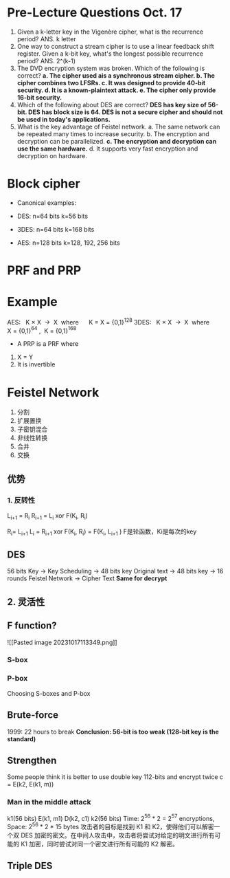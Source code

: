 # Pre-Lecture Questions Oct. 17
1. Given a k-letter key in the Vigenère cipher, what is the recurrence period? ANS. k letter
2. One way to construct a stream cipher is to use a linear feedback shift register. Given a k-bit key, what's the longest possible recurrence period? ANS. 2^(k-1)
3. The DVD encryption system was broken. Which of the following is correct? 
**a. The cipher used ais a synchronous stream cipher. 
b. The cipher combines two LFSRs. 
c. It was designed to provide 40-bit security. 
d. It is a known-plaintext attack. 
e. The cipher only provide 16-bit security.** 
4. Which of the following about DES are correct? 
**DES has key size of 56-bit. 
DES has block size is 64. 
DES is not a secure cipher and should not be used in today's applications.** 
5. What is the key advantage of Feistel network. 
a. The same network can be repeated many times to increase security. 
b. The encryption and decryption can be parallelized. 
**c. The encryption and decryption can use the same hardware.** 
d. It supports very fast encryption and decryption on hardware. 
# Block cipher

- Canonical examples:
    

- DES: n=64 bits k=56 bits
    
- 3DES: n=64 bits k=168 bits
    
- AES: n=128 bits k=128, 192, 256 bits
    

# PRF and PRP 

# Example
AES:   K × X  →  X  where      K = X = {0,1}$^{128}$
3DES:   K × X  →  X  where      X = {0,1}$^{64}$ ,  K = {0,1}$^{168}$
- A PRP is a PRF where 
1. X = Y
2. It is invertible

# Feistel Network

1. 分割
2. 扩展置换
3. 子密钥混合
4. 非线性转换
5. 合并
6. 交换
## 优势
### 1. 反转性
L<sub>i+1</sub> = R<sub>i</sub>
R<sub>i+1</sub> = L<sub>i</sub> xor F(K<sub>i</sub>, R<sub>i</sub>)

R<sub>i</sub>= L<sub>i+1</sub> 
L<sub>i</sub> = R<sub>i+1</sub> xor F(K<sub>i</sub>, R<sub>i</sub>)
   = F(K<sub>i</sub>, L<sub>i+1</sub> )
F是轮函数，Ki是每次的key

## DES
56 bits Key -> Key Scheduling -> 48 bits key 
Original text -> 48 bits key -> 16 rounds Feistel Network -> Cipher Text
**Same for decrypt**

## 2. 灵活性

## F function? 

![[Pasted image 20231017113349.png]]
### S-box
### P-box

Choosing S-boxes and P-box


## Brute-force
1999: 22 hours to break
**Conclusion: 56-bit is too weak (128-bit key is the standard)**
## Strengthen
Some people think it is better to use double key 112-bits and encrypt twice
c = E(k2, E(k1, m))
### Man in the middle attack
k1(56 bits) E(k1, m1) D(k2, c1) k2(56 bits)
Time: 2$^{56}$ * 2 = 2$^{57}$ encryptions, Space: 2$^{56}$ * 2 * 15 bytes
攻击者的目标是找到 K1 和 K2，使得他们可以解密一个双 DES 加密的密文。在中间人攻击中，攻击者将尝试对给定的明文进行所有可能的 K1 加密，同时尝试对同一个密文进行所有可能的 K2 解密。
## Triple DES